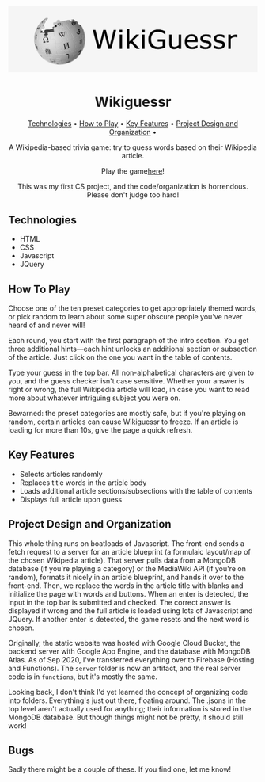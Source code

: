 <p align="center"><img src="./wikiguessr-logo.jpg" width=800px/></p>

<h1 align="center">Wikiguessr</h1>

<p align="center">
  <a href="#technologies">Technologies</a> •
  <a href="#how-to-play">How to Play</a> •
  <a href="#key-features">Key Features</a> •
  <a href="#project-design-and-organization">Project Design and Organization</a> •
</p>

<p align="center">A Wikipedia-based trivia game: try to guess words based on their Wikipedia article. </p>
<p align="center"> Play the game<a href="https://wikiguessr.com">here</a>! </p>
<p align="center"> This was my first CS project, and the code/organization is horrendous. Please don't judge too hard! </p>

## Technologies
- HTML
- CSS
- Javascript
- JQuery

## How To Play
Choose one of the ten preset categories to get appropriately themed words, or pick random to learn about some super obscure people you've never heard of and never will!

Each round, you start with the first paragraph of the intro section. You get three additional hints—each hint unlocks an additional section or subsection of the article. Just click on the one you want in the table of contents.

Type your guess in the top bar. All non-alphabetical characters are given to you, and the guess checker isn't case sensitive. Whether your answer is right or wrong, the full Wikipedia article will load, in case you want to read more about whatever intriguing subject you were on. 

Bewarned: the preset categories are mostly safe, but if you're playing on random, certain articles can cause Wikiguessr to freeze. If an article is loading for more than 10s, give the page a quick refresh.  

## Key Features
- Selects articles randomly
- Replaces title words in the article body
- Loads additional article sections/subsections with the table of contents
- Displays full article upon guess

## Project Design and Organization

This whole thing runs on boatloads of Javascript. The front-end sends a fetch request to a server for an article blueprint (a formulaic layout/map of the chosen Wikipedia article). That server pulls data from a MongoDB database (if you're playing a category) or the MediaWiki API (if you're on random), formats it nicely in an article blueprint, and hands it over to the front-end. Then, we replace the words in the article title with blanks and initialize the page with words and buttons. When an enter is detected, the input in the top bar is submitted and checked. The correct answer is displayed if wrong and the full article is loaded using lots of Javascript and JQuery. If another enter is detected, the game resets and the next word is chosen.

Originally, the static website was hosted with Google Cloud Bucket, the backend server with Google App Engine, and the database with MongoDB Atlas. As of Sep 2020, I've transferred everything over to Firebase (Hosting and Functions). The `server` folder is now an artifact, and the real server code is in `functions`, but it's mostly the same. 

Looking back, I don't think I'd yet learned the concept of organizing code into folders. Everything's just out there, floating around. The .jsons in the top level aren't actually used for anything; their information is stored in the MongoDB database. But though things might not be pretty, it should still work!

## Bugs

Sadly there might be a couple of these. If you find one, let me know!

